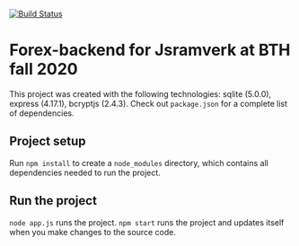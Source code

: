 [![Build Status](https://travis-ci.com/ahonson/forex-backend.svg?branch=main)](https://travis-ci.com/ahonson/forex-backend)

# Forex-backend for Jsramverk at BTH fall 2020

This project was created with the following technologies: sqlite (5.0.0), express (4.17.1), bcryptjs (2.4.3). Check out `package.json` for a complete list of dependencies.

## Project setup

Run `npm install` to create a `node_modules` directory, which contains all dependencies needed to run the project.

## Run the project

`node app.js` runs the project. `npm start` runs the project and updates itself when you make changes to the source code.
